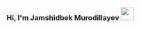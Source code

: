 ### Hi, I'm Jamshidbek Murodillayev <img src="https://media2.giphy.com/media/gM5qFksULw54NMWyry/giphy.gif?cid=ecf05e47los3fdu0b7bmw6f8mx3s5sswfcz7bqu5ia3atrm1&rid=giphy.gif&ct=s" width="30px">
